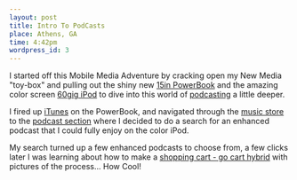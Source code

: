 ```yaml
--- 
layout: post
title: Intro To PodCasts
place: Athens, GA
time: 4:42pm
wordpress_id: 3
---
```


I started off this Mobile Media Adventure by cracking open my New Media "toy-box" and pulling out the shiny new [15in PowerBook](http://www.apple.com/powerbook/index15.html) and the amazing color screen [60gig iPod](http://www.apple.com/ipod/color/) to dive into this world of [podcasting](http://en.wikipedia.org/wiki/Podcast) a little deeper.

I fired up [iTunes](http://www.apple.com/itunes/) on the PowerBook, and navigated through the [music store](http://www.apple.com/itunes/store/) to the [podcast section](http://www.apple.com/itunes/store/podcasts.html) where I decided to do a search for an enhanced podcast that I could fully enjoy on the color iPod.

My search turned up a few enhanced podcasts to choose from, a few clicks later I was learning about how to make a [shopping cart - go cart hybrid](http://phobos.apple.com/WebObjects/MZStore.woa/wa/viewPodcast?id=74069835) with pictures of the process... How Cool!